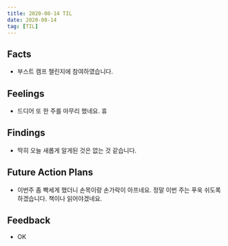 ```yaml
---
title: 2020-08-14 TIL
date: 2020-08-14
tag: [TIL]
---
```


## Facts

- 부스트 캠프 챌린지에 참여하였습니다.

## Feelings

- 드디어 또 한 주를 마무리 했네요. 휴

## Findings

- 딱히 오늘 새롭게 알게된 것은 없는 것 같습니다.

## Future Action Plans

- 이번주 좀 빡세게 했더니 손목이랑 손가락이 아프네요. 정말 이번 주는 푸욱 쉬도록 하겠습니다. 책이나 읽어야겠네요.

## Feedback

- OK
